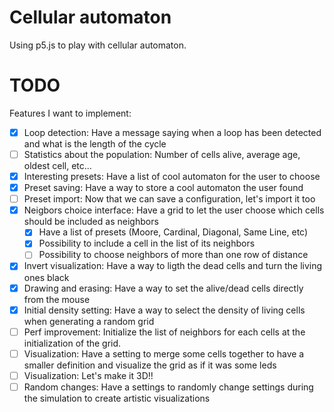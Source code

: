 # Cellular automaton

Using p5.js to play with cellular automaton.

# TODO
Features I want to implement:

 - [X] Loop detection: Have a message saying when a loop has been detected and what is the length of the cycle
 - [ ] Statistics about the population: Number of cells alive, average age, oldest cell, etc...
 - [X] Interesting presets: Have a list of cool automaton for the user to choose
 - [X] Preset saving: Have a way to store a cool automaton the user found
 - [ ] Preset import: Now that we can save a configuration, let's import it too
 - [X] Neigbors choice interface: Have a grid to let the user choose which cells should be included as neighbors
    - [X] Have a list of presets (Moore, Cardinal, Diagonal, Same Line, etc)
    - [X] Possibility to include a cell in the list of its neighbors
    - [ ] Possibility to choose neighbors of more than one row of distance
 - [X] Invert visualization: Have a way to ligth the dead cells and turn the living ones black
 - [X] Drawing and erasing: Have a way to set the alive/dead cells directly from the mouse
 - [X] Initial density setting: Have a way to select the density of living cells when generating a random grid
 - [ ] Perf improvement: Initialize the list of neighbors for each cells at the initialization of the grid.
 - [ ] Visualization: Have a setting to merge some cells together to have a smaller definition and visualize the grid as if it was some leds
 - [ ] Visualization: Let's make it 3D!!
 - [ ] Random changes: Have a settings to randomly change settings during the simulation to create artistic visualizations
